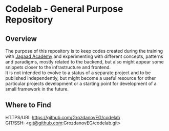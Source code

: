 # Codelab - General Purpose Repository

## Overview
The purpose of this repository is to keep codes created during the training with [Jagaad Academy](https://academy.jagaad.com/) and experimenting with different concepts, patterns and paradigms, mostly related to the backend, but also might appear some snippets closer to the infrastructure and frontend.  
It is not intended to evolve to a status of a separate project and to be published independently, but might become a useful resource for other particular projects development or a starting point for development of a small framework in the future.  


## Where to Find
HTTPS/URI: <https://github.com/GrozdanovEG/codelab>  
GIT/SSH: <git@github.com:GrozdanovEG/codelab.git>  
